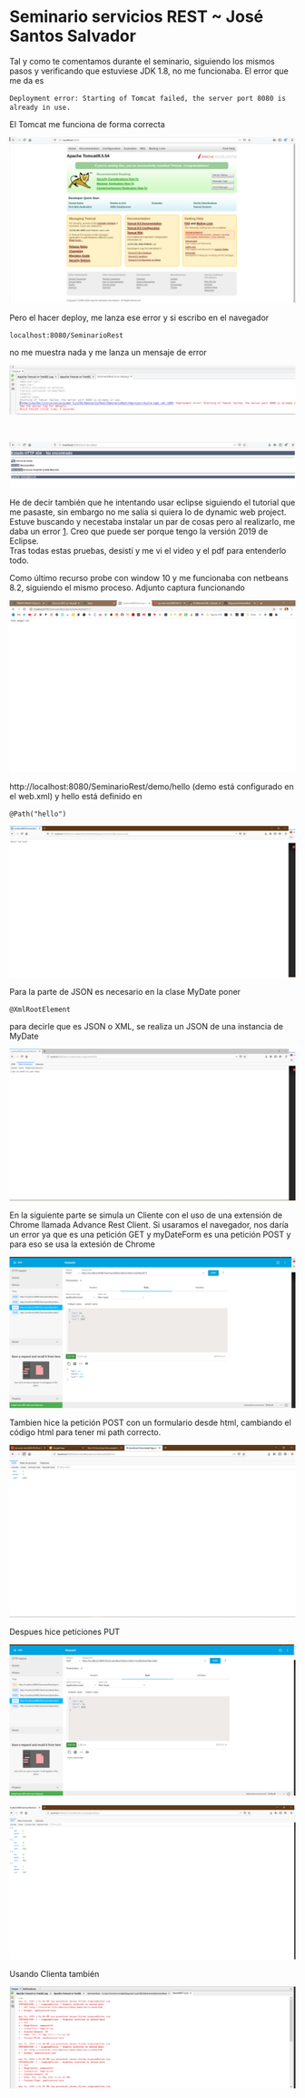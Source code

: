 # Seminario servicios REST ~ José Santos Salvador

Tal y como te comentamos durante el seminario, siguiendo los mismos pasos y verificando que estuviese JDK 1.8, no me funcionaba. El error que me da es 

    Deployment error: Starting of Tomcat failed, the server port 8080 is already in use.

El Tomcat me funciona de forma correcta

![Texto alternativo](img/rest1.png)

Pero el hacer deploy, me lanza ese error  y si escribo en el navegador 

    localhost:8080/SeminarioRest

no me muestra nada y me lanza un mensaje de error

![](img/rest2.png)  
  
<br>

   
![](img/rest3.png)

He de decir también que he intentando usar eclipse siguiendo el tutorial que me pasaste, sin embargo no me salía si quiera lo de dynamic web project. Estuve buscando y necestaba instalar un par de cosas pero al realizarlo, me daba un error [1]. Creo que puede ser porque tengo la versión 2019 de Eclipse.  
Tras todas estas pruebas, desistí y me vi el video y el pdf para entenderlo todo.   

Como último recurso probe con window 10 y me funcionaba con netbeans 8.2, siguiendo el mismo proceso. Adjunto captura funcionando

![](img/1.png)


http://localhost:8080/SeminarioRest/demo/hello
(demo está configurado en el web.xml) y hello está definido en

    @Path("hello")


![](img/2.png)


Para la parte de JSON es necesario en la clase MyDate poner

    @XmlRootElement

para decirle que es JSON o XML, se realiza un JSON de una instancia de MyDate

![](img/3.png)

En la siguiente parte se simula un Cliente con el uso de una extensión de Chrome llamada Advance Rest Client. Si usaramos el navegador, nos daría un error ya que es una petición GET y myDateForm es una petición POST y para eso se usa la extesión de Chrome

![](img/4.png)


Tambien hice la petición POST con un formulario desde html, cambiando el código html para tener mi path correcto.

![](img/5.png)

Despues hice peticiones PUT

![](img/6.png)

![](img/7.png)


Usando Clienta también

![](img/8.png)


[1]: https://beginnersbook.com/2017/06/how-to-fix-dynamic-web-project-missing-in-eclipse-issue/

